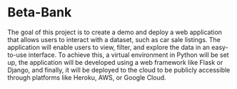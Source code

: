 # Beta-Bank
The goal of this project is to create a demo and deploy a web application that allows users to interact with a dataset, such as car sale listings. The application will enable users to view, filter, and explore the data in an easy-to-use interface. To achieve this, a virtual environment in Python will be set up, the application will be developed using a web framework like Flask or Django, and finally, it will be deployed to the cloud to be publicly accessible through platforms like Heroku, AWS, or Google Cloud.
